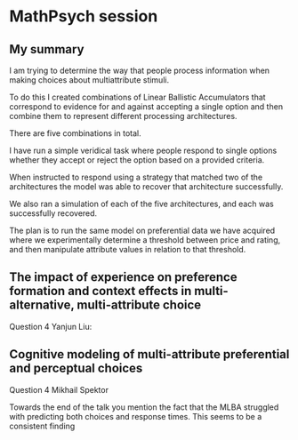 # MathPsych session

## My summary

I am trying to determine the way that people process information when making choices about multiattribute stimuli.

To do this I created combinations of Linear Ballistic Accumulators that correspond to evidence for and against accepting a single option and then combine them to represent different processing architectures.

There are five combinations in total.

I have run a simple veridical task where people respond to single options whether they accept or reject the option based on a provided criteria.

When instructed to respond using a strategy that matched two of the architectures the model was able to recover that architecture successfully.

We also ran a simulation of each of the five architectures, and each was successfully recovered.

The plan is to run the same model on preferential data we have acquired where we experimentally determine a threshold between price and rating, and then manipulate attribute values in relation to that threshold.

## The impact of experience on preference formation and context effects in multi-alternative, multi-attribute choice

Question 4 Yanjun Liu:

## Cognitive modeling of multi-attribute preferential and perceptual choices

Question 4 Mikhail Spektor 

Towards the end of the talk you mention the fact that the MLBA struggled with predicting both choices and response times. This seems to be a consistent finding
